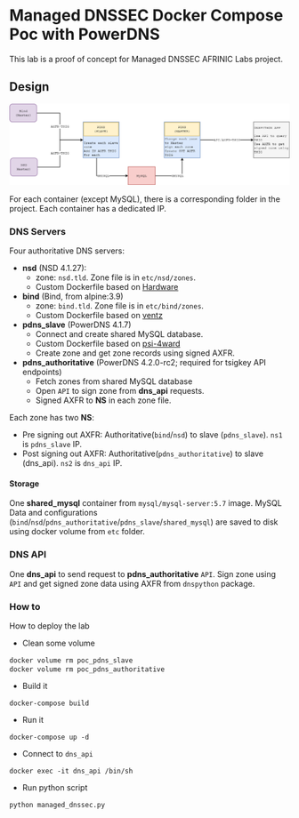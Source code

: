 # Managed DNSSEC Docker Compose Poc with PowerDNS #

This lab is a proof of concept for Managed DNSSEC AFRINIC Labs project. 


## Design ##
![Design Overview](diagram.png)

For each container (except MySQL), there is a corresponding folder in the project. Each container has a dedicated IP.

### DNS Servers ###
Four authoritative DNS servers:
* **nsd** (NSD 4.1.27):
  - zone: `nsd.tld`. Zone file is in `etc/nsd/zones`.
  - Custom Dockerfile based on [Hardware](https://github.com/hardware/nsd-dnssec/blob/master/Dockerfile)
* **bind** (Bind, from alpine:3.9)
  - zone: `bind.tld`. Zone file is in `etc/bind/zones`.
  - Custom Dockerfile based on [ventz](https://github.com/ventz/docker-bind/blob/master/container/Dockerfile)
* **pdns_slave** (PowerDNS 4.1.7)
  - Connect and create shared MySQL database.
  - Custom Dockerfile based on [psi-4ward](https://github.com/psi-4ward/docker-powerdns/blob/master/Dockerfile)
  - Create zone and get zone records using signed AXFR.
* **pdns_authoritative** (PowerDNS 4.2.0-rc2; required for tsigkey API endpoints)
  - Fetch zones from shared MySQL database
  - Open `API` to sign zone from  **dns_api** requests.
  - Signed AXFR to **NS** in each zone file.

Each zone has two **NS**:
  - Pre signing out AXFR: Authoritative(`bind`/`nsd`) to slave (`pdns_slave`). `ns1` is `pdns_slave` IP.
  - Post signing out AXFR: Authoritative(`pdns_authoritative`) to slave (dns_api). `ns2` is `dns_api` IP.


#### Storage ####
One **shared_mysql** container from `mysql/mysql-server:5.7` image. MySQL Data and configurations (`bind`/`nsd`/`pdns_authoritative`/`pdns_slave`/`shared_mysql`) are saved to disk using docker volume from `etc` folder.


### DNS API ###
One **dns_api** to send request to **pdns_authoritative** `API`. Sign zone using `API` and get signed zone data using AXFR from `dnspython` package.

### How to ###
How to deploy the lab
* Clean some volume
```
docker volume rm poc_pdns_slave
docker volume rm poc_pdns_authoritative
```
* Build it
```
docker-compose build
```
* Run it
```
docker-compose up -d
```
* Connect to `dns_api`
```
docker exec -it dns_api /bin/sh
```
* Run python script
```
python managed_dnssec.py
```
